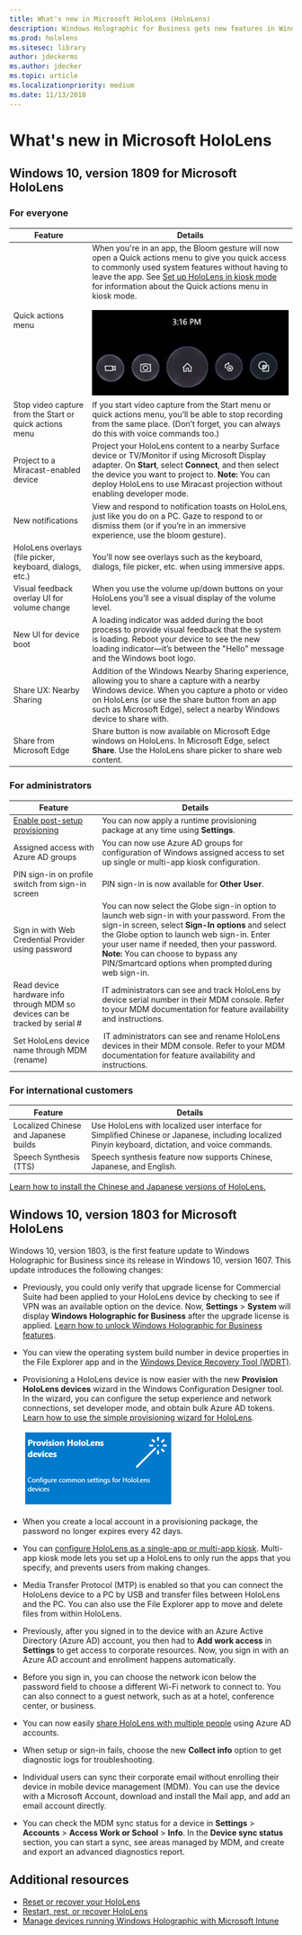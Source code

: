```yaml
---
title: What's new in Microsoft HoloLens (HoloLens)
description: Windows Holographic for Business gets new features in Windows 10, version 1809.
ms.prod: hololens
ms.sitesec: library
author: jdeckerms
ms.author: jdecker
ms.topic: article
ms.localizationpriority: medium
ms.date: 11/13/2018
---
```


# What's new in Microsoft HoloLens

## Windows 10, version 1809 for Microsoft HoloLens

### For everyone 
 
Feature | Details   
--- | --- 
Quick actions menu | When you're in an app, the Bloom gesture will now open a Quick actions menu to give you quick access to commonly used system features without having to leave the app. See [Set up HoloLens in kiosk mode](hololens-kiosk.md) for information about the Quick actions menu in kiosk mode.<br><br>![sample of the Quick actions menu](images/minimenu.png)
Stop video capture from the Start or quick actions menu | If you start video capture from the Start menu or quick actions menu, you’ll be able to stop recording from the same place. (Don’t forget, you can always do this with voice commands too.) 
Project to a Miracast-enabled device | Project your HoloLens content to a nearby Surface device or TV/Monitor if using Microsoft Display adapter.  On **Start**, select **Connect**, and then select the device you want to project to. **Note:** You can deploy HoloLens to use Miracast projection without enabling developer mode.
New notifications | View and respond to notification toasts on HoloLens, just like you do on a PC. Gaze to respond to or dismiss them (or if you’re in an immersive experience, use the bloom gesture).  
HoloLens overlays (file picker, keyboard, dialogs, etc.) | You’ll now see overlays such as the keyboard, dialogs, file picker, etc. when using immersive apps.  
Visual feedback overlay UI for volume change | When you use the volume up/down buttons on your HoloLens you’ll see a visual display of the volume level. 
New UI for device boot | A loading indicator was added during the boot process to provide visual feedback that the system is loading. Reboot your device to see the new loading indicator—it’s between the "Hello" message and the Windows boot logo. 
Share UX: Nearby Sharing | Addition of the Windows Nearby Sharing experience, allowing you to share a capture with a nearby Windows device. When you capture a photo or video on HoloLens (or use the share button from an app such as Microsoft Edge), select a nearby Windows device to share with. 
Share from Microsoft Edge | Share button is now available on Microsoft Edge windows on HoloLens. In Microsoft Edge, select **Share**. Use the HoloLens share picker to share web content. 



### For administrators 


Feature | Details  
--- | --- 
[Enable post-setup provisioning](hololens-provisioning.md) | You can now apply a runtime provisioning package at any time using **Settings**.   
Assigned access with Azure AD groups | You can now use Azure AD groups for configuration of Windows assigned access to set up single or multi-app kiosk configuration.  
PIN sign-in on profile switch from sign-in screen  | PIN sign-in is now available for **Other User**.  | When signing in as **Other User**, the PIN option is now available under **Sign-In options**. 
Sign in with Web Credential Provider using password | You can now select the Globe sign-in option to launch web sign-in with your password. From the sign-in screen, select **Sign-In options** and select the Globe option to launch web sign-in. Enter your user name if needed, then your password. <br>**Note:** You can choose to bypass any PIN/Smartcard options when prompted during web sign-in.  
Read device hardware info through MDM so devices can be tracked by serial # | IT administrators can see and track HoloLens by device serial number in their MDM console. Refer to your MDM documentation for feature availability and instructions. 
Set HoloLens device name through MDM (rename) |  IT administrators can see and rename HoloLens devices in their MDM console. Refer to your MDM documentation for feature availability and instructions. 

### For international customers 
 

Feature | Details  
--- | --- 
Localized Chinese and Japanese builds | Use HoloLens with localized user interface for Simplified Chinese or Japanese, including localized Pinyin keyboard, dictation, and voice commands.  
Speech Synthesis (TTS) | Speech synthesis feature now supports Chinese, Japanese, and English. 

[Learn how to install the Chinese and Japanese versions of HoloLens.](hololens-install-localized.md) 

    

## Windows 10, version 1803 for Microsoft HoloLens

Windows 10, version 1803, is the first feature update to Windows Holographic for Business since its release in Windows 10, version 1607. This update introduces the following changes:

- Previously, you could only verify that upgrade license for Commercial Suite had been applied to your HoloLens device by checking to see if VPN was an available option on the device. Now, **Settings** > **System** will display **Windows Holographic for Business** after the upgrade license is applied. [Learn how to unlock Windows Holographic for Business features](hololens-upgrade-enterprise.md). 

- You can view the operating system build number in device properties in the File Explorer app and in the [Windows Device Recovery Tool (WDRT)](https://support.microsoft.com/help/12379/windows-10-mobile-device-recovery-tool-faq).
    
- Provisioning a HoloLens device is now easier with the new **Provision HoloLens devices** wizard in the Windows Configuration Designer tool. In the wizard, you can configure the setup experience and network connections, set developer mode, and obtain bulk Azure AD tokens. [Learn how to use the simple provisioning wizard for HoloLens](hololens-provisioning.md#wizard).

    ![Provisioning HoloLens devices](images/provision-hololens-devices.png)

- When you create a local account in a provisioning package, the password no longer expires every 42 days.

- You can [configure HoloLens as a single-app or multi-app kiosk](hololens-kiosk.md). Multi-app kiosk mode lets you set up a HoloLens to only run the apps that you specify, and prevents users from making changes.

- Media Transfer Protocol (MTP) is enabled so that you can connect the HoloLens device to a PC by USB and transfer files between HoloLens and the PC. You can also use the File Explorer app to move and delete files from within HoloLens.

- Previously, after you signed in to the device with an Azure Active Directory (Azure AD) account, you then had to **Add work access** in **Settings** to get access to corporate resources. Now, you sign in with an Azure AD account and enrollment happens automatically. 

- Before you sign in, you can choose the network icon below the password field to choose a different Wi-Fi network to connect to. You can also connect to a guest network, such as at a hotel, conference center, or business. 

- You can now easily [share HoloLens with multiple people](hololens-multiple-users.md) using Azure AD accounts.

- When setup or  sign-in fails, choose the new **Collect info** option to get diagnostic logs for troubleshooting.

- Individual users can sync their corporate email without enrolling their device in mobile device management (MDM). You can use the device with a Microsoft Account, download and install the Mail app, and add an email account directly.

- You can check the MDM sync status for a device in **Settings** > **Accounts** > **Access Work or School** > **Info**. In the **Device sync status** section, you can start a sync, see areas managed by MDM, and create and export an advanced diagnostics report.





## Additional resources

- [Reset or recover your HoloLens](https://developer.microsoft.com/windows/mixed-reality/reset_or_recover_your_hololens)
- [Restart, rest, or recover HoloLens](https://support.microsoft.com/help/13452/hololens-restart-reset-or-recover-hololens)
- [Manage devices running Windows Holographic with Microsoft Intune](https://docs.microsoft.com/intune/windows-holographic-for-business)

